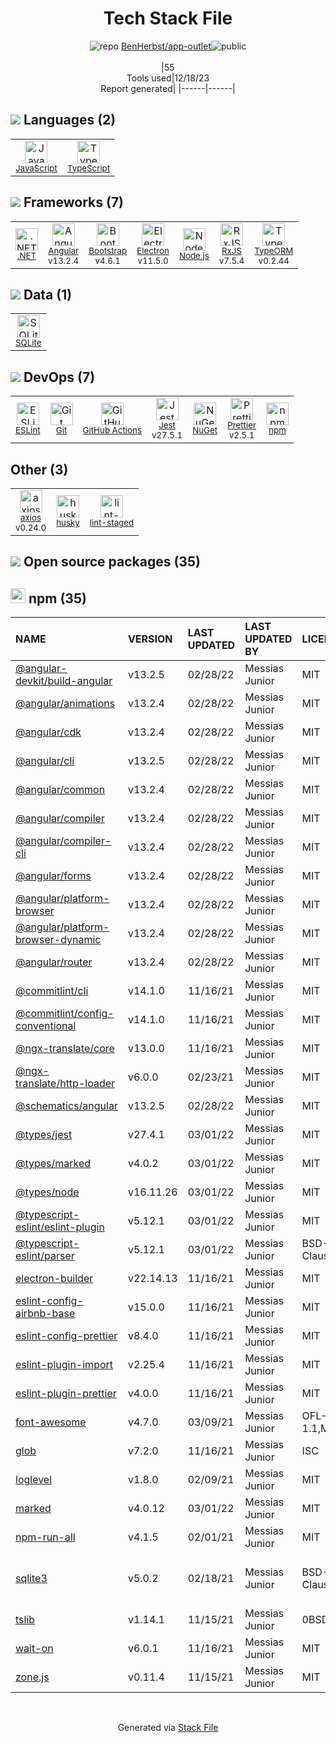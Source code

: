 <!--
&lt;--- Readme.md Snippet without images Start ---&gt;
## Tech Stack
BenHerbst/app-outlet is built on the following main stack:

- [Jest](http://facebook.github.io/jest/) – Javascript Testing Framework
- [Node.js](http://nodejs.org/) – Frameworks (Full Stack)
- [.NET](http://www.microsoft.com/net/) – Frameworks (Full Stack)
- [SQLite](http://www.sqlite.org/) – Databases
- [Bootstrap](http://getbootstrap.com/) – Front-End Frameworks
- [JavaScript](https://developer.mozilla.org/en-US/docs/Web/JavaScript) – Languages
- [TypeScript](http://www.typescriptlang.org) – Languages
- [RxJS](http://reactivex.io/rxjs/) – Concurrency Frameworks
- [Electron](http://electron.atom.io/) – Cross-Platform Desktop Development
- [ESLint](http://eslint.org/) – Code Review
- [Angular](https://angular.io) – Javascript MVC Frameworks
- [axios](https://github.com/mzabriskie/axios) – Javascript Utilities & Libraries
- [Prettier](https://prettier.io/) – Code Review
- [TypeORM](https://typeorm.io/) – Microframeworks (Backend)
- [GitHub Actions](https://github.com/features/actions) – Continuous Integration

Full tech stack [here](/techstack.md)

&lt;--- Readme.md Snippet without images End ---&gt;

&lt;--- Readme.md Snippet with images Start ---&gt;
## Tech Stack
BenHerbst/app-outlet is built on the following main stack:

- <img width='25' height='25' src='https://img.stackshare.io/service/830/jest.png' alt='Jest'/> [Jest](http://facebook.github.io/jest/) – Javascript Testing Framework
- <img width='25' height='25' src='https://img.stackshare.io/service/1011/n1JRsFeB_400x400.png' alt='Node.js'/> [Node.js](http://nodejs.org/) – Frameworks (Full Stack)
- <img width='25' height='25' src='https://img.stackshare.io/service/1014/IoPy1dce_400x400.png' alt='.NET'/> [.NET](http://www.microsoft.com/net/) – Frameworks (Full Stack)
- <img width='25' height='25' src='https://img.stackshare.io/service/1071/sqlite.jpg' alt='SQLite'/> [SQLite](http://www.sqlite.org/) – Databases
- <img width='25' height='25' src='https://img.stackshare.io/service/1101/C9QJ7V3X.png' alt='Bootstrap'/> [Bootstrap](http://getbootstrap.com/) – Front-End Frameworks
- <img width='25' height='25' src='https://img.stackshare.io/service/1209/javascript.jpeg' alt='JavaScript'/> [JavaScript](https://developer.mozilla.org/en-US/docs/Web/JavaScript) – Languages
- <img width='25' height='25' src='https://img.stackshare.io/service/1612/bynNY5dJ.jpg' alt='TypeScript'/> [TypeScript](http://www.typescriptlang.org) – Languages
- <img width='25' height='25' src='https://img.stackshare.io/service/1796/984368.png' alt='RxJS'/> [RxJS](http://reactivex.io/rxjs/) – Concurrency Frameworks
- <img width='25' height='25' src='https://img.stackshare.io/service/2946/default_18a71b65e69d7aef5f218ae07f64eb6e1594c444.jpg' alt='Electron'/> [Electron](http://electron.atom.io/) – Cross-Platform Desktop Development
- <img width='25' height='25' src='https://img.stackshare.io/service/3337/Q4L7Jncy.jpg' alt='ESLint'/> [ESLint](http://eslint.org/) – Code Review
- <img width='25' height='25' src='https://img.stackshare.io/service/3745/cb8U-gL6_400x400.jpg' alt='Angular'/> [Angular](https://angular.io) – Javascript MVC Frameworks
- <img width='25' height='25' src='https://img.stackshare.io/no-img-open-source.png' alt='axios'/> [axios](https://github.com/mzabriskie/axios) – Javascript Utilities & Libraries
- <img width='25' height='25' src='https://img.stackshare.io/service/7035/default_66f265943abed56bcdbfca1c866a4261b1fbb063.jpg' alt='Prettier'/> [Prettier](https://prettier.io/) – Code Review
- <img width='25' height='25' src='https://img.stackshare.io/service/7419/20165699.png' alt='TypeORM'/> [TypeORM](https://typeorm.io/) – Microframeworks (Backend)
- <img width='25' height='25' src='https://img.stackshare.io/service/11563/actions.png' alt='GitHub Actions'/> [GitHub Actions](https://github.com/features/actions) – Continuous Integration

Full tech stack [here](/techstack.md)

&lt;--- Readme.md Snippet with images End ---&gt;
-->
<div align="center">

# Tech Stack File
![](https://img.stackshare.io/repo.svg "repo") [BenHerbst/app-outlet](https://github.com/BenHerbst/app-outlet)![](https://img.stackshare.io/public_badge.svg "public")
<br/><br/>
|55<br/>Tools used|12/18/23 <br/>Report generated|
|------|------|
</div>

## <img src='https://img.stackshare.io/languages.svg'/> Languages (2)
<table><tr>
  <td align='center'>
  <img width='36' height='36' src='https://img.stackshare.io/service/1209/javascript.jpeg' alt='JavaScript'>
  <br>
  <sub><a href="https://developer.mozilla.org/en-US/docs/Web/JavaScript">JavaScript</a></sub>
  <br>
  <sub></sub>
</td>

<td align='center'>
  <img width='36' height='36' src='https://img.stackshare.io/service/1612/bynNY5dJ.jpg' alt='TypeScript'>
  <br>
  <sub><a href="http://www.typescriptlang.org">TypeScript</a></sub>
  <br>
  <sub></sub>
</td>

</tr>
</table>

## <img src='https://img.stackshare.io/frameworks.svg'/> Frameworks (7)
<table><tr>
  <td align='center'>
  <img width='36' height='36' src='https://img.stackshare.io/service/1014/IoPy1dce_400x400.png' alt='.NET'>
  <br>
  <sub><a href="http://www.microsoft.com/net/">.NET</a></sub>
  <br>
  <sub></sub>
</td>

<td align='center'>
  <img width='36' height='36' src='https://img.stackshare.io/service/3745/cb8U-gL6_400x400.jpg' alt='Angular'>
  <br>
  <sub><a href="https://angular.io">Angular</a></sub>
  <br>
  <sub>v13.2.4</sub>
</td>

<td align='center'>
  <img width='36' height='36' src='https://img.stackshare.io/service/1101/C9QJ7V3X.png' alt='Bootstrap'>
  <br>
  <sub><a href="http://getbootstrap.com/">Bootstrap</a></sub>
  <br>
  <sub>v4.6.1</sub>
</td>

<td align='center'>
  <img width='36' height='36' src='https://img.stackshare.io/service/2946/default_18a71b65e69d7aef5f218ae07f64eb6e1594c444.jpg' alt='Electron'>
  <br>
  <sub><a href="http://electron.atom.io/">Electron</a></sub>
  <br>
  <sub>v11.5.0</sub>
</td>

<td align='center'>
  <img width='36' height='36' src='https://img.stackshare.io/service/1011/n1JRsFeB_400x400.png' alt='Node.js'>
  <br>
  <sub><a href="http://nodejs.org/">Node.js</a></sub>
  <br>
  <sub></sub>
</td>

<td align='center'>
  <img width='36' height='36' src='https://img.stackshare.io/service/1796/984368.png' alt='RxJS'>
  <br>
  <sub><a href="http://reactivex.io/rxjs/">RxJS</a></sub>
  <br>
  <sub>v7.5.4</sub>
</td>

<td align='center'>
  <img width='36' height='36' src='https://img.stackshare.io/service/7419/20165699.png' alt='TypeORM'>
  <br>
  <sub><a href="https://typeorm.io/">TypeORM</a></sub>
  <br>
  <sub>v0.2.44</sub>
</td>

</tr>
</table>

## <img src='https://img.stackshare.io/databases.svg'/> Data (1)
<table><tr>
  <td align='center'>
  <img width='36' height='36' src='https://img.stackshare.io/service/1071/sqlite.jpg' alt='SQLite'>
  <br>
  <sub><a href="http://www.sqlite.org/">SQLite</a></sub>
  <br>
  <sub></sub>
</td>

</tr>
</table>

## <img src='https://img.stackshare.io/devops.svg'/> DevOps (7)
<table><tr>
  <td align='center'>
  <img width='36' height='36' src='https://img.stackshare.io/service/3337/Q4L7Jncy.jpg' alt='ESLint'>
  <br>
  <sub><a href="http://eslint.org/">ESLint</a></sub>
  <br>
  <sub></sub>
</td>

<td align='center'>
  <img width='36' height='36' src='https://img.stackshare.io/service/1046/git.png' alt='Git'>
  <br>
  <sub><a href="http://git-scm.com/">Git</a></sub>
  <br>
  <sub></sub>
</td>

<td align='center'>
  <img width='36' height='36' src='https://img.stackshare.io/service/11563/actions.png' alt='GitHub Actions'>
  <br>
  <sub><a href="https://github.com/features/actions">GitHub Actions</a></sub>
  <br>
  <sub></sub>
</td>

<td align='center'>
  <img width='36' height='36' src='https://img.stackshare.io/service/830/jest.png' alt='Jest'>
  <br>
  <sub><a href="http://facebook.github.io/jest/">Jest</a></sub>
  <br>
  <sub>v27.5.1</sub>
</td>

<td align='center'>
  <img width='36' height='36' src='https://img.stackshare.io/service/2637/6I3oEOP4_400x400.jpg' alt='NuGet'>
  <br>
  <sub><a href="https://www.nuget.org/">NuGet</a></sub>
  <br>
  <sub></sub>
</td>

<td align='center'>
  <img width='36' height='36' src='https://img.stackshare.io/service/7035/default_66f265943abed56bcdbfca1c866a4261b1fbb063.jpg' alt='Prettier'>
  <br>
  <sub><a href="https://prettier.io/">Prettier</a></sub>
  <br>
  <sub>v2.5.1</sub>
</td>

<td align='center'>
  <img width='36' height='36' src='https://img.stackshare.io/service/1120/lejvzrnlpb308aftn31u.png' alt='npm'>
  <br>
  <sub><a href="https://www.npmjs.com/">npm</a></sub>
  <br>
  <sub></sub>
</td>

</tr>
</table>

## Other (3)
<table><tr>
  <td align='center'>
  <img width='36' height='36' src='https://img.stackshare.io/no-img-open-source.png' alt='axios'>
  <br>
  <sub><a href="https://github.com/mzabriskie/axios">axios</a></sub>
  <br>
  <sub>v0.24.0</sub>
</td>

<td align='center'>
  <img width='36' height='36' src='https://img.stackshare.io/service/9527/5502029.jpeg' alt='husky'>
  <br>
  <sub><a href="https://github.com/typicode/husky">husky</a></sub>
  <br>
  <sub></sub>
</td>

<td align='center'>
  <img width='36' height='36' src='https://img.stackshare.io/service/10577/11071.jpeg' alt='lint-staged'>
  <br>
  <sub><a href="https://github.com/okonet/lint-staged">lint-staged</a></sub>
  <br>
  <sub></sub>
</td>

</tr>
</table>


## <img src='https://img.stackshare.io/group.svg' /> Open source packages (35)</h2>

## <img width='24' height='24' src='https://img.stackshare.io/service/1120/lejvzrnlpb308aftn31u.png'/> npm (35)

|NAME|VERSION|LAST UPDATED|LAST UPDATED BY|LICENSE|VULNERABILITIES|
|:------|:------|:------|:------|:------|:------|
|[@angular-devkit/build-angular](https://www.npmjs.com/@angular-devkit/build-angular)|v13.2.5|02/28/22|Messias Junior |MIT|N/A|
|[@angular/animations](https://www.npmjs.com/@angular/animations)|v13.2.4|02/28/22|Messias Junior |MIT|N/A|
|[@angular/cdk](https://www.npmjs.com/@angular/cdk)|v13.2.4|02/28/22|Messias Junior |MIT|N/A|
|[@angular/cli](https://www.npmjs.com/@angular/cli)|v13.2.5|02/28/22|Messias Junior |MIT|N/A|
|[@angular/common](https://www.npmjs.com/@angular/common)|v13.2.4|02/28/22|Messias Junior |MIT|N/A|
|[@angular/compiler](https://www.npmjs.com/@angular/compiler)|v13.2.4|02/28/22|Messias Junior |MIT|N/A|
|[@angular/compiler-cli](https://www.npmjs.com/@angular/compiler-cli)|v13.2.4|02/28/22|Messias Junior |MIT|N/A|
|[@angular/forms](https://www.npmjs.com/@angular/forms)|v13.2.4|02/28/22|Messias Junior |MIT|N/A|
|[@angular/platform-browser](https://www.npmjs.com/@angular/platform-browser)|v13.2.4|02/28/22|Messias Junior |MIT|N/A|
|[@angular/platform-browser-dynamic](https://www.npmjs.com/@angular/platform-browser-dynamic)|v13.2.4|02/28/22|Messias Junior |MIT|N/A|
|[@angular/router](https://www.npmjs.com/@angular/router)|v13.2.4|02/28/22|Messias Junior |MIT|N/A|
|[@commitlint/cli](https://www.npmjs.com/@commitlint/cli)|v14.1.0|11/16/21|Messias Junior |MIT|N/A|
|[@commitlint/config-conventional](https://www.npmjs.com/@commitlint/config-conventional)|v14.1.0|11/16/21|Messias Junior |MIT|N/A|
|[@ngx-translate/core](https://www.npmjs.com/@ngx-translate/core)|v13.0.0|11/16/21|Messias Junior |MIT|N/A|
|[@ngx-translate/http-loader](https://www.npmjs.com/@ngx-translate/http-loader)|v6.0.0|02/23/21|Messias Junior |MIT|N/A|
|[@schematics/angular](https://www.npmjs.com/@schematics/angular)|v13.2.5|02/28/22|Messias Junior |MIT|N/A|
|[@types/jest](https://www.npmjs.com/@types/jest)|v27.4.1|03/01/22|Messias Junior |MIT|N/A|
|[@types/marked](https://www.npmjs.com/@types/marked)|v4.0.2|03/01/22|Messias Junior |MIT|N/A|
|[@types/node](https://www.npmjs.com/@types/node)|v16.11.26|03/01/22|Messias Junior |MIT|N/A|
|[@typescript-eslint/eslint-plugin](https://www.npmjs.com/@typescript-eslint/eslint-plugin)|v5.12.1|03/01/22|Messias Junior |MIT|N/A|
|[@typescript-eslint/parser](https://www.npmjs.com/@typescript-eslint/parser)|v5.12.1|03/01/22|Messias Junior |BSD-2-Clause|N/A|
|[electron-builder](https://www.npmjs.com/electron-builder)|v22.14.13|11/16/21|Messias Junior |MIT|N/A|
|[eslint-config-airbnb-base](https://www.npmjs.com/eslint-config-airbnb-base)|v15.0.0|11/16/21|Messias Junior |MIT|N/A|
|[eslint-config-prettier](https://www.npmjs.com/eslint-config-prettier)|v8.4.0|11/16/21|Messias Junior |MIT|N/A|
|[eslint-plugin-import](https://www.npmjs.com/eslint-plugin-import)|v2.25.4|11/16/21|Messias Junior |MIT|N/A|
|[eslint-plugin-prettier](https://www.npmjs.com/eslint-plugin-prettier)|v4.0.0|11/16/21|Messias Junior |MIT|N/A|
|[font-awesome](https://www.npmjs.com/font-awesome)|v4.7.0|03/09/21|Messias Junior |OFL-1.1,MIT|N/A|
|[glob](https://www.npmjs.com/glob)|v7.2.0|11/16/21|Messias Junior |ISC|N/A|
|[loglevel](https://www.npmjs.com/loglevel)|v1.8.0|02/09/21|Messias Junior |MIT|N/A|
|[marked](https://www.npmjs.com/marked)|v4.0.12|03/01/22|Messias Junior |MIT|N/A|
|[npm-run-all](https://www.npmjs.com/npm-run-all)|v4.1.5|02/01/21|Messias Junior |MIT|N/A|
|[sqlite3](https://www.npmjs.com/sqlite3)|v5.0.2|02/18/21|Messias Junior |BSD-3-Clause|[CVE-2022-43441](https://github.com/advisories/GHSA-jqv5-7xpx-qj74) (High)<br/>[CVE-2022-21227](https://github.com/advisories/GHSA-9qrh-qjmc-5w2p) (High)|
|[tslib](https://www.npmjs.com/tslib)|v1.14.1|11/15/21|Messias Junior |0BSD|N/A|
|[wait-on](https://www.npmjs.com/wait-on)|v6.0.1|11/16/21|Messias Junior |MIT|N/A|
|[zone.js](https://www.npmjs.com/zone.js)|v0.11.4|11/15/21|Messias Junior |MIT|N/A|

<br/>
<div align='center'>

Generated via [Stack File](https://github.com/marketplace/stack-file)
